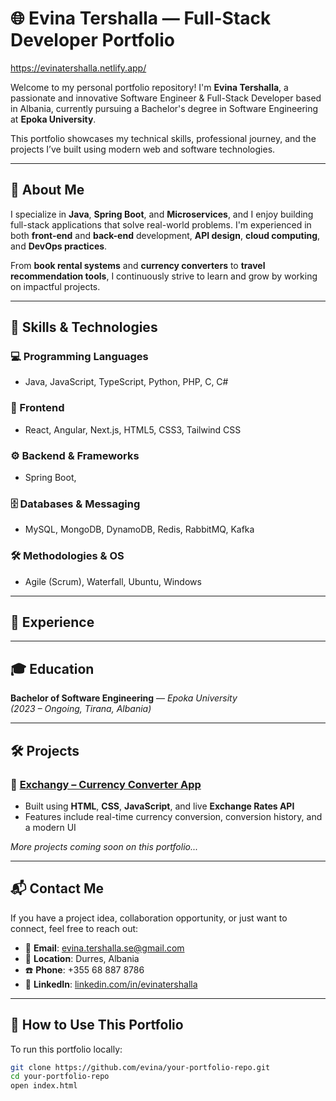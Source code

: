 # 🌐 Evina Tershalla — Full-Stack Developer Portfolio

https://evinatershalla.netlify.app/

Welcome to my personal portfolio repository! I'm **Evina Tershalla**, a passionate and innovative Software Engineer & Full-Stack Developer based in Albania, currently pursuing a Bachelor's degree in Software Engineering at **Epoka University**.

This portfolio showcases my technical skills, professional journey, and the projects I’ve built using modern web and software technologies.

---

## 🚀 About Me

I specialize in **Java**, **Spring Boot**, and **Microservices**, and I enjoy building full-stack applications that solve real-world problems. I'm experienced in both **front-end** and **back-end** development, **API design**, **cloud computing**, and **DevOps practices**.

From **book rental systems** and **currency converters** to **travel recommendation tools**, I continuously strive to learn and grow by working on impactful projects.

---

## 🧠 Skills & Technologies

### 💻 Programming Languages
- Java, JavaScript, TypeScript, Python, PHP, C, C#

### 🎨 Frontend
- React, Angular, Next.js, HTML5, CSS3, Tailwind CSS

### ⚙️ Backend & Frameworks
- Spring Boot, 


### 🗄️ Databases & Messaging
- MySQL, MongoDB, DynamoDB, Redis, RabbitMQ, Kafka

### 🛠️ Methodologies & OS
- Agile (Scrum), Waterfall, Ubuntu, Windows

---

## 💼 Experience


---

## 🎓 Education

**Bachelor of Software Engineering** — *Epoka University*  
*(2023 – Ongoing, Tirana, Albania)*

---

## 🛠️ Projects

### 🔄 [Exchangy – Currency Converter App](#)
- Built using **HTML**, **CSS**, **JavaScript**, and live **Exchange Rates API**
- Features include real-time currency conversion, conversion history, and a modern UI

*More projects coming soon on this portfolio...*

---

## 📬 Contact Me

If you have a project idea, collaboration opportunity, or just want to connect, feel free to reach out:

- 📧 **Email**: evina.tershalla.se@gmail.com  
- 📍 **Location**: Durres, Albania  
- ☎️ **Phone**: +355 68 887 8786  
- 🔗 **LinkedIn**: [linkedin.com/in/evinatershalla](#)

---

## 📁 How to Use This Portfolio

To run this portfolio locally:

```bash
git clone https://github.com/evina/your-portfolio-repo.git
cd your-portfolio-repo
open index.html
